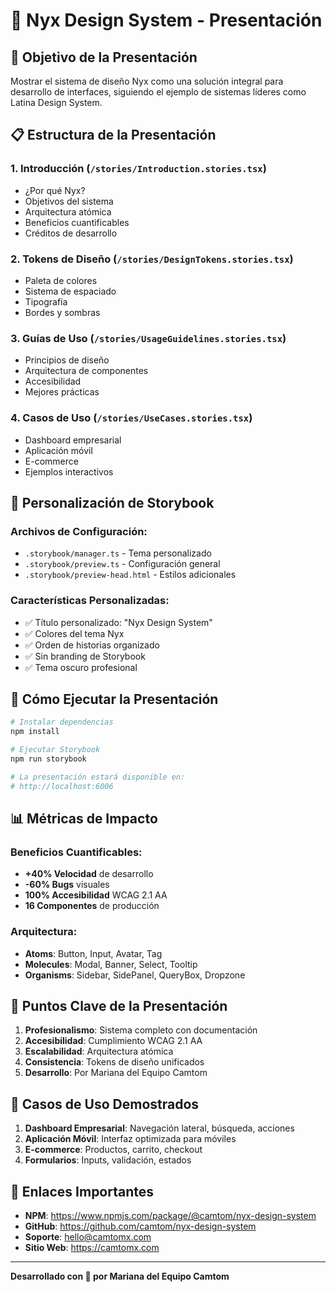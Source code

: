 # 🌌 Nyx Design System - Presentación

## 🎯 Objetivo de la Presentación

Mostrar el sistema de diseño Nyx como una solución integral para desarrollo de interfaces, siguiendo el ejemplo de sistemas líderes como Latina Design System.

## 📋 Estructura de la Presentación

### 1. **Introducción** (`/stories/Introduction.stories.tsx`)
- ¿Por qué Nyx?
- Objetivos del sistema
- Arquitectura atómica
- Beneficios cuantificables
- Créditos de desarrollo

### 2. **Tokens de Diseño** (`/stories/DesignTokens.stories.tsx`)
- Paleta de colores
- Sistema de espaciado
- Tipografía
- Bordes y sombras

### 3. **Guías de Uso** (`/stories/UsageGuidelines.stories.tsx`)
- Principios de diseño
- Arquitectura de componentes
- Accesibilidad
- Mejores prácticas

### 4. **Casos de Uso** (`/stories/UseCases.stories.tsx`)
- Dashboard empresarial
- Aplicación móvil
- E-commerce
- Ejemplos interactivos

## 🎨 Personalización de Storybook

### Archivos de Configuración:
- `.storybook/manager.ts` - Tema personalizado
- `.storybook/preview.ts` - Configuración general
- `.storybook/preview-head.html` - Estilos adicionales

### Características Personalizadas:
- ✅ Título personalizado: "Nyx Design System"
- ✅ Colores del tema Nyx
- ✅ Orden de historias organizado
- ✅ Sin branding de Storybook
- ✅ Tema oscuro profesional

## 🚀 Cómo Ejecutar la Presentación

```bash
# Instalar dependencias
npm install

# Ejecutar Storybook
npm run storybook

# La presentación estará disponible en:
# http://localhost:6006
```

## 📊 Métricas de Impacto

### Beneficios Cuantificables:
- **+40% Velocidad** de desarrollo
- **-60% Bugs** visuales
- **100% Accesibilidad** WCAG 2.1 AA
- **16 Componentes** de producción

### Arquitectura:
- **Atoms**: Button, Input, Avatar, Tag
- **Molecules**: Modal, Banner, Select, Tooltip
- **Organisms**: Sidebar, SidePanel, QueryBox, Dropzone

## 🎯 Puntos Clave de la Presentación

1. **Profesionalismo**: Sistema completo con documentación
2. **Accesibilidad**: Cumplimiento WCAG 2.1 AA
3. **Escalabilidad**: Arquitectura atómica
4. **Consistencia**: Tokens de diseño unificados
5. **Desarrollo**: Por Mariana del Equipo Camtom

## 📱 Casos de Uso Demostrados

1. **Dashboard Empresarial**: Navegación lateral, búsqueda, acciones
2. **Aplicación Móvil**: Interfaz optimizada para móviles
3. **E-commerce**: Productos, carrito, checkout
4. **Formularios**: Inputs, validación, estados

## 🔗 Enlaces Importantes

- **NPM**: https://www.npmjs.com/package/@camtom/nyx-design-system
- **GitHub**: https://github.com/camtom/nyx-design-system
- **Soporte**: hello@camtomx.com
- **Sitio Web**: https://camtomx.com

---

**Desarrollado con 🖤 por Mariana del Equipo Camtom**
